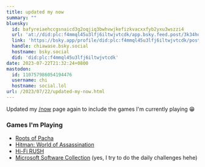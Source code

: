 ```yaml
---
title: updated my now
summary: ""
bluesky:
  id: bafyreiaehccgsnaicd3g2oqjiq3bwhvwjkefizkvacxxfyb2yxu3wszzi4
  url: 'at://did:plc:f4mmql45u3lfj6iltwjvtcdk/app.bsky.feed.post/3k34hose6s52b'
  link: 'https://bsky.app/profile/did:plc:f4mmql45u3lfj6iltwjvtcdk/post/3k34hose6s52b'
  handle: chiawase.bsky.social
  hostname: bsky.social
  did: 'did:plc:f4mmql45u3lfj6iltwjvtcdk'
date: 2023-07-22T21:32:24+0800
mastodon:
  id: 110757986054194476
  username: chi
  hostname: social.lol
url: /2023/07/22/updated-my-now.html
---
```


Updated my [/now](https://chisenires.design/now) page again to include the games I'm currently playing 😁

### Games I'm Playing
- [Roots of Pacha](https://store.steampowered.com/app/1245560/Roots_of_Pacha/)
- [Hitman: World of Assassination](https://www.microsoft.com/store/productId/9PDRM8BFW1X1)
- [Hi-Fi RUSH](https://www.microsoft.com/store/productId/9NFTC552K3GJ)
- [Microsoft Software Collection](https://www.microsoft.com/store/productId/9WZDNCRFHWD2) (yes, I try to do the daily challenges hehe)
